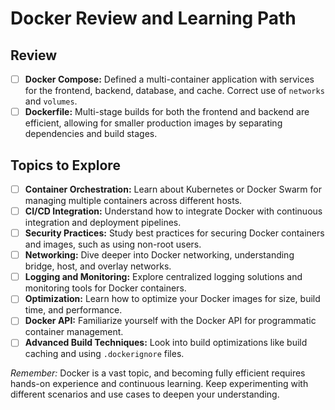 # Docker Review and Learning Path

## Review

- [ ] **Docker Compose:** Defined a multi-container application with services for the frontend, backend, database, and cache. Correct use of `networks` and `volumes`.
- [ ] **Dockerfile:** Multi-stage builds for both the frontend and backend are efficient, allowing for smaller production images by separating dependencies and build stages.

## Topics to Explore

- [ ] **Container Orchestration:** Learn about Kubernetes or Docker Swarm for managing multiple containers across different hosts.
- [ ] **CI/CD Integration:** Understand how to integrate Docker with continuous integration and deployment pipelines.
- [ ] **Security Practices:** Study best practices for securing Docker containers and images, such as using non-root users.
- [ ] **Networking:** Dive deeper into Docker networking, understanding bridge, host, and overlay networks.
- [ ] **Logging and Monitoring:** Explore centralized logging solutions and monitoring tools for Docker containers.
- [ ] **Optimization:** Learn how to optimize your Docker images for size, build time, and performance.
- [ ] **Docker API:** Familiarize yourself with the Docker API for programmatic container management.
- [ ] **Advanced Build Techniques:** Look into build optimizations like build caching and using `.dockerignore` files.

_Remember:_ Docker is a vast topic, and becoming fully efficient requires hands-on experience and continuous learning. Keep experimenting with different scenarios and use cases to deepen your understanding.
